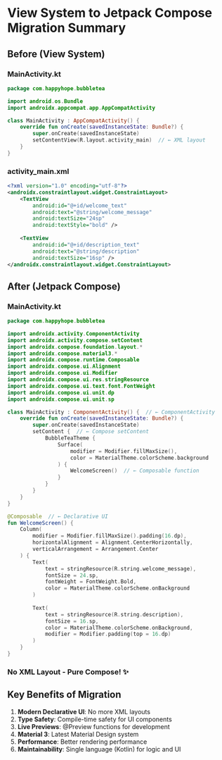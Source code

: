 # View System to Jetpack Compose Migration Summary

## Before (View System)

### MainActivity.kt
```kotlin
package com.happyhope.bubbletea

import android.os.Bundle
import androidx.appcompat.app.AppCompatActivity

class MainActivity : AppCompatActivity() {
    override fun onCreate(savedInstanceState: Bundle?) {
        super.onCreate(savedInstanceState)
        setContentView(R.layout.activity_main)  // ← XML layout
    }
}
```

### activity_main.xml
```xml
<?xml version="1.0" encoding="utf-8"?>
<androidx.constraintlayout.widget.ConstraintLayout>
    <TextView
        android:id="@+id/welcome_text"
        android:text="@string/welcome_message"
        android:textSize="24sp"
        android:textStyle="bold" />
    
    <TextView
        android:id="@+id/description_text"
        android:text="@string/description"
        android:textSize="16sp" />
</androidx.constraintlayout.widget.ConstraintLayout>
```

## After (Jetpack Compose)

### MainActivity.kt
```kotlin
package com.happyhope.bubbletea

import androidx.activity.ComponentActivity
import androidx.activity.compose.setContent
import androidx.compose.foundation.layout.*
import androidx.compose.material3.*
import androidx.compose.runtime.Composable
import androidx.compose.ui.Alignment
import androidx.compose.ui.Modifier
import androidx.compose.ui.res.stringResource
import androidx.compose.ui.text.font.FontWeight
import androidx.compose.ui.unit.dp
import androidx.compose.ui.unit.sp

class MainActivity : ComponentActivity() {  // ← ComponentActivity
    override fun onCreate(savedInstanceState: Bundle?) {
        super.onCreate(savedInstanceState)
        setContent {  // ← Compose setContent
            BubbleTeaTheme {
                Surface(
                    modifier = Modifier.fillMaxSize(),
                    color = MaterialTheme.colorScheme.background
                ) {
                    WelcomeScreen()  // ← Composable function
                }
            }
        }
    }
}

@Composable  // ← Declarative UI
fun WelcomeScreen() {
    Column(
        modifier = Modifier.fillMaxSize().padding(16.dp),
        horizontalAlignment = Alignment.CenterHorizontally,
        verticalArrangement = Arrangement.Center
    ) {
        Text(
            text = stringResource(R.string.welcome_message),
            fontSize = 24.sp,
            fontWeight = FontWeight.Bold,
            color = MaterialTheme.colorScheme.onBackground
        )
        
        Text(
            text = stringResource(R.string.description),
            fontSize = 16.sp,
            color = MaterialTheme.colorScheme.onBackground,
            modifier = Modifier.padding(top = 16.dp)
        )
    }
}
```

### No XML Layout - Pure Compose! ✨

## Key Benefits of Migration

1. **Modern Declarative UI**: No more XML layouts
2. **Type Safety**: Compile-time safety for UI components
3. **Live Previews**: @Preview functions for development
4. **Material 3**: Latest Material Design system
5. **Performance**: Better rendering performance
6. **Maintainability**: Single language (Kotlin) for logic and UI
